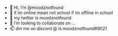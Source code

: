 - 👋 Hi, I’m @moodznotfound
- 👀 if im online mean not school if im offline in school
- 🌱 my twitter is moodznotfound
- 💞️ I’m looking to collaborate on ...
- 📫 dm me on discord @ is moodznotfound#9021 
